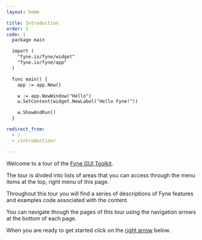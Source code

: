 ```yaml
---
layout: home

title: Introduction
order: 1
code: |
  package main

  import (
  	"fyne.io/fyne/widget"
  	"fyne.io/fyne/app"
  )

  func main() {
  	app := app.New()

  	w := app.NewWindow("Hello")
  	w.SetContent(widget.NewLabel("Hello Fyne!"))

  	w.ShowAndRun()
  }

redirect_from:
  - /
  - /introduction/

---
```


Welcome to a tour of the [Fyne GUI Toolkit](https://fyne.io/).

The tour is divded into lists of areas that you can access through the menu
items at the top, right menu of this page.

Throughout this tour you will find a series of descriptions of Fyne features
and examples code associated with the content.

You can navigate though the pages of this tour using the navigation arrows
at the bottom of each page.

When you are ready to get started click on the [right arrow](/introduction/golang) below.
